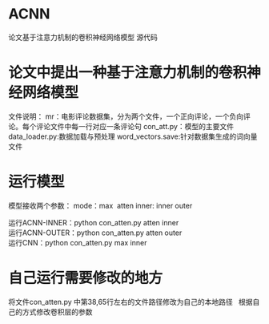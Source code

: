 # ACNN
论文基于注意力机制的卷积神经网络模型 源代码

# 论文中提出一种基于注意力机制的卷积神经网络模型

文件说明：
mr：电影评论数据集，分为两个文件，一个正向评论，一个负向评论。每个评论文件中每一行对应一条评论句
con_att.py：模型的主要文件
data_loader.py:数据加载与预处理
word_vectors.save:针对数据集生成的词向量文件

# 运行模型
模型接收两个参数：
mode：max  atten
inner: inner outer

运行ACNN-INNER：python con_atten.py atten inner  
运行ACNN-OUTER：python con_atten.py atten outer  
运行CNN：python con_atten.py max inner  

# 自己运行需要修改的地方
将文件con_atten.py 中第38,65行左右的文件路径修改为自己的本地路径  
根据自己的方式修改卷积层的参数  


